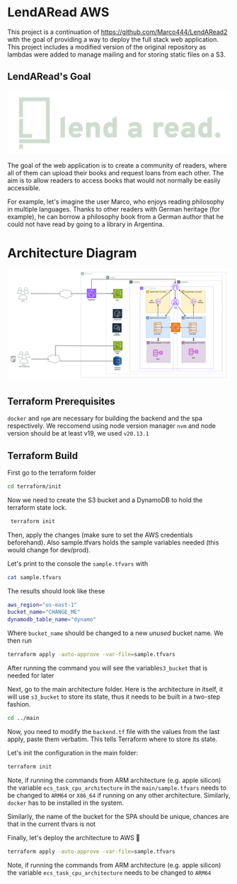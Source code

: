 # LendARead AWS

This project is a continuation of https://github.com/Marco444/LendARead2 with the goal of providing a way to deploy the full stack web application. This project includes a modified version of the original repository as lambdas were added to manage mailing and for storing static files on a S3.

## LendARead's Goal
![Lend a read logo](LendARead2/frontend/public/static/logo-claro.png)

The goal of the web application is to create a community of readers, where all of them can upload their books and request loans from each other. The aim is to allow readers to access books that would not normally be easily accessible.

For example, let's imagine the user Marco, who enjoys reading philosophy in multiple languages. Thanks to other readers with German heritage (for example), he can borrow a philosophy book from a German author that he could not have read by going to a library in Argentina.

# Architecture Diagram

![Diagram](diagram.png)

## Terraform Prerequisites

`docker` and `npm` are necessary for building the backend and the spa respectively. We reccomend using node version manager `nvm` and node version should be at least v19, we used `v20.13.1`

## Terraform Build

First go to the terraform folder
```bash
cd terraform/init
```

Now we need to create the S3 bucket and a DynamoDB to hold the terraform state lock. 

```bash
 terraform init
```

Then, apply the changes (make sure to set the AWS credentials beforehand). Also sample.tfvars holds the sample variables needed (this would change for dev/prod). 

Let's print to the console the `sample.tfvars` with

```bash
cat sample.tfvars
```

The results should look like these

```bash
aws_region="us-east-1"
bucket_name="CHANGE_ME"
dynamodb_table_name="dynamo"
```

Where `bucket_name` should be changed to a new *unused* bucket name. We then run 

```bash
terraform apply -auto-approve -var-file=sample.tfvars
```

After running the command you will see the variable`s3_bucket` that is needed for later


Next, go to the main architecture folder. Here is the architecture in itself, it will use `s3_bucket` to store its state, thus it needs to be built in a two-step fashion.

```bash
cd ../main
```

Now, you need to modify the `backend.tf` file with the values from the last apply, paste them verbatim. This tells Terraform where to store its state.

Let's init the configuration in the main folder:

```bash
terraform init
```

Note, if running the commands from ARM architecture (e.g. apple silicon) the variable `ecs_task_cpu_architecture` in the  `main/sample.tfvars` needs to be changed to `ARM64` or `X86_64` if running on any other architecture. Similarly, `docker` has to be installed in the system.

Similarly, the name of the bucket for the SPA should be unique, chances are that in the current tfvars is not

Finally, let's deploy the architecture to AWS 🚀

```bash
terraform apply -auto-approve -var-file=sample.tfvars
```
Note, if running the commands from ARM architecture (e.g. apple silicon) the variable `ecs_task_cpu_architecture` needs to be changed to `ARM64`
